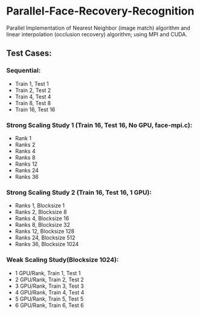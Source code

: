 # Parallel-Face-Recovery-Recognition
Parallel Implementation of Nearest Neighbor (image match) algorithm and linear interpolation (occlusion recovery) algorithm; using MPI and CUDA.
## Test Cases:
### Sequential:
- Train 1, Test 1
- Train 2, Test 2
- Train 4, Test 4
- Train 8, Test 8
- Train 16, Test 16

### Strong Scaling Study 1 (Train 16, Test 16, No GPU, face-mpi.c):
- Rank 1 
- Ranks 2
- Ranks 4
- Ranks 8
- Ranks 12
- Ranks 24
- Ranks 36

### Strong Scaling Study 2 (Train 16, Test 16, 1 GPU):
- Ranks 1, Blocksize 1
- Ranks 2, Blocksize 8
- Ranks 4, Blocksize 16
- Ranks 8, Blocksize 32
- Ranks 12, Blocksize 128
- Ranks 24, Blocksize 512
- Ranks 36, Blocksize 1024

### Weak Scaling Study(Blocksize 1024):
- 1 GPU/Rank, Train 1, Test 1
- 2 GPU/Rank, Train 2, Test 2 
- 3 GPU/Rank, Train 3, Test 3 
- 4 GPU/Rank, Train 4, Test 4
- 5 GPU/Rank, Train 5, Test 5 
- 6 GPU/Rank, Train 6, Test 6